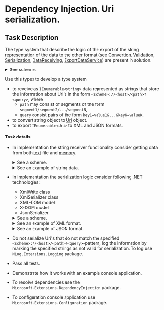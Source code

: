 # Dependency Injection. Uri serialization.

## Task Description

The type system that describe the logic of the export of the string representation of the data to the other format (see [Convertion](https://gitlab.com/autocode-tasks/net-6/dependency-injection-uri-serialization/-/blob/main/Conversion/IConverter.cs#L7), [Validation](https://gitlab.com/autocode-tasks/net-6/dependency-injection-uri-serialization/-/blob/main/Validation/IValidator.cs#L7), [Serialization](https://gitlab.com/autocode-tasks/net-6/dependency-injection-uri-serialization/-/blob/main/Serialization/IDataSerializer.cs#L17), [DataReceiving](https://gitlab.com/autocode-tasks/net-6/dependency-injection-uri-serialization/-/blob/main/DataReceiving/IDataReceiver.cs#L8), [ExportDataService](https://gitlab.com/autocode-tasks/net-6/dependency-injection-uri-serialization/-/blob/main/Conversion/IConverter.cs#L7)) are present in solution.
<details><summary>See scheme.</summary>

  ![](/Images/Architecture1.png)

</details>

Use this types to develop a type system 
  - to reveive as `IEnumerable<string>` data represented as strings that store the information about Uri's in the form `<scheme>://<host>/<path>?<query>`, where   
    - `path` may consist of segments of the form `segment1/segment2/.../segmentN`,
    - `query` consist pairs of the form `key1=value1&...&keyK=valueK`.
  - to convert string object to [Uri](https://docs.microsoft.com/en-us/dotnet/api/system.uri?view=net-6.0) object.
  - to export `IEnumerable<Uri>` to XML and JSON formats.
  
#### Task details.
- In implementation the string receiver functionality consider getting data from both [text](https://gitlab.com/autocode-tasks/net-6/dependency-injection-uri-serialization/-/blob/main/TextFileReceiver/TextStreamReceiver.cs#L11) file and [memory](https://gitlab.com/autocode-tasks/net-6/dependency-injection-uri-serialization/-/blob/main/InMemoryReceiver/InMemoryDataReceiver.cs#L9).
  <details><summary>See a scheme.</summary>

    ![](/Images/Architecture3.png)

  </details>
  <details>
  <summary>See an example of string data.</summary>

  ```
  https://habrahabr.ru/company/it-grad/blog/341486/
  http://www.example.com/customers/12345
  http://www.example.com/customers/12345/orders/98765
  https://qaevolution.ru/znakomstvo-s-testirovaniem-api/
  http://
  https://www.contoso.com/Home/Index.htm?q1=v1&q2=v2
  http://aaa.com/temp?key=Foo&value=Bar&id=42
  https://www.w3schools.com/html/default.asp
  http://www.ninject.org/learn.html
  https:.php
  https://docs.microsoft.com/ru-ru/dotnet/csharp/programming-guide/concepts/linq/linq-to-xml-overview
  docs.microsoft.com
  microsoft.com/ru-ru/dotnet/csharp/programming-guide/concepts/l
  https://docs.microsoft.com/ru-ru/dotnet/api/system.linq.queryable.where?view=netframework-4.8
  https://docs.microsoft.com/en-us/dotnet/api/system.xml.serialization.xmlserializer?view=net-6.0
  https://metanit.com/python/django/1.1.php
  ```
  </details>

- In implementation the serialization logic consider following .NET technologies:
  - XmlWrite class
  - XmlSerializer class
  - XML-DOM model
  - X-DOM model
  - JsonSerializer.

  <details><summary>See a scheme.</summary>

    ![](/Images/Architecture2.png)

  </details>

  <details>
  <summary>See an example of XML format.</summary>

  ```
  <?xml version="1.0" encoding="utf-8"?>
  <uriAdresses>
      <uriAdress>
          <scheme name="https" />
          <host name="habrahabr.ru" />
          <path>
              <segment>company</segment>
              <segment>it-grad</segment>
              <segment>blog</segment>
              <segment>341486</segment>
          </path>
      </uriAdress>
      <uriAdress>
          <scheme name="http" />
          <host name="www.example.com" />
          <path>
              <segment>customers</segment>
              <segment>12345</segment>
          </path>
      </uriAdress>
      <uriAdress>
          <scheme name="http" />
          <host name="www.example.com" />
          <path>
              <segment>customers</segment>
              <segment>12345</segment>
              <segment>orders</segment>
              <segment>98765</segment>
          </path>
      </uriAdress>
      <uriAdress>
          <scheme name="https" />
          <host name="qaevolution.ru" />
          <path>
              <segment>znakomstvo-s-testirovaniem-api</segment>
          </path>
      </uriAdress>
      <uriAdress>
          <scheme name="https" />
          <host name="www.contoso.com" />
          <path>
              <segment>Home</segment>
              <segment>Index.htm</segment>
          </path>
          <query>
              <parameter key="q1" value="v1" />
              <parameter key="q2" value="v2" />
          </query>
      </uriAdress>
      <uriAdress>
          <scheme name="http" />
          <host name="aaa.com" />
          <path>
              <segment>temp</segment>
          </path>
          <query>
              <parameter key="key" value="Foo" />
              <parameter key="value" value="Bar" />
              <parameter key="id" value="42" />
          </query>
      </uriAdress>
      <uriAdress>
          <scheme name="https" />
          <host name="www.w3schools.com" />
          <path>
              <segment>html</segment>
              <segment>default.asp</segment>
          </path>
      </uriAdress>
      <uriAdress>
          <scheme name="http" />
          <host name="www.ninject.org" />
          <path>
              <segment>learn.html</segment>
          </path>
      </uriAdress>
      <uriAdress>
          <scheme name="https" />
          <host name="docs.microsoft.com" />
          <path>
              <segment>ru-ru</segment>
              <segment>dotnet</segment>
              <segment>csharp</segment>
              <segment>programming-guide</segment>
              <segment>concepts</segment>
              <segment>linq</segment>
              <segment>linq-to-xml-overview</segment>
          </path>
      </uriAdress>
      <uriAdress>
          <scheme name="https" />
          <host name="docs.microsoft.com" />
          <path>
              <segment>ru-ru</segment>
              <segment>dotnet</segment>
              <segment>api</segment>
              <segment>system.linq.queryable.where</segment>
          </path>
          <query>
              <parameter key="view" value="netframework-4.8" />
          </query>
      </uriAdress>
      <uriAdress>
          <scheme name="https" />
          <host name="docs.microsoft.com" />
          <path>
              <segment>en-us</segment>
              <segment>dotnet</segment>
              <segment>api</segment>
              <segment>system.xml.serialization.xmlserializer</segment>
          </path>
          <query>
              <parameter key="view" value="net-6.0" />
          </query>
      </uriAdress>
      <uriAdress>
          <scheme name="https" />
          <host name="metanit.com" />
          <path>
              <segment>python</segment>
              <segment>django</segment>
              <segment>1.1.php</segment>
          </path>
      </uriAdress>
  </uriAdresses>
  ```
  </details>

  <details>
  <summary>See an example of JSON format.</summary>
  
  ```
  [
    {
      "scheme": "https",
      "host": "habrahabr.ru",
      "path": [
        "company",
        "it-grad",
        "blog",
        "341486"
      ]
    },
    {
      "scheme": "http",
      "host": "www.example.com",
      "path": [
        "customers",
        "12345"
      ]
    },
    {
      "scheme": "http",
      "host": "www.example.com",
      "path": [
        "customers",
        "12345",
        "orders",
        "98765"
      ]
    },
    {
      "scheme": "https",
      "host": "qaevolution.ru",
      "path": [
        "znakomstvo-s-testirovaniem-api"
      ]
    },
    {
      "scheme": "https",
      "host": "www.contoso.com",
      "path": [
        "Home",
        "Index.htm"
      ],
      "query": [
        {
          "key": "q1",
          "value": "v1"
        },
        {
          "key": "q2",
          "value": "v2"
        }
      ]
    },
    {
      "scheme": "http",
      "host": "aaa.com",
      "path": [
        "temp"
      ],
      "query": [
        {
          "key": "key",
          "value": "Foo"
        },
        {
          "key": "value",
          "value": "Bar"
        },
        {
          "key": "id",
          "value": "42"
        }
      ]
    },
    {
      "scheme": "https",
      "host": "www.w3schools.com",
      "path": [
        "html",
        "default.asp"
      ]
    },
    {
      "scheme": "http",
      "host": "www.ninject.org",
      "path": [
        "learn.html"
      ]
    },
    {
      "scheme": "https",
      "host": "docs.microsoft.com",
      "path": [
        "ru-ru",
        "dotnet",
        "csharp",
        "programming-guide",
        "concepts",
        "linq",
        "linq-to-xml-overview"
      ]
    },
    {
      "scheme": "https",
      "host": "docs.microsoft.com",
      "path": [
        "ru-ru",
        "dotnet",
        "api",
        "system.linq.queryable.where"
      ],
      "query": [
        {
          "key": "view",
          "value": "netframework-4.8"
        }
      ]
    },
    {
      "scheme": "https",
      "host": "docs.microsoft.com",
      "path": [
        "en-us",
        "dotnet",
        "api",
        "system.xml.serialization.xmlserializer"
      ],
      "query": [
        {
          "key": "view",
          "value": "net-6.0"
        }
      ]
    },
    {
      "scheme": "https",
      "host": "metanit.com",
      "path": [
        "python",
        "django",
        "1.1.php"
      ]
    }
  ]
  
  ```
  </details>

- Do not serialize Uri's that do not match the specified `<scheme>://<host>/<path>?<query>`-pattern, log the information by marking the specified strings as not valid for serialization. To log use `NLog.Extensions.Logging` package.

- Pass all tests.
- Demonstrate how it works with an example console application.
- To resolve dependencies use the `Microsoft.Extensions.DependencyInjection` package.
- To configuration console application use `Microsoft.Extensions.Configuration` package.

